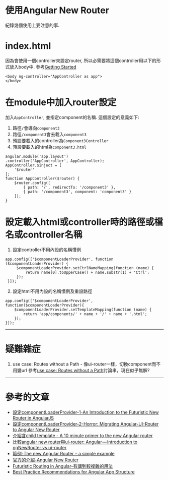使用Angular New Router
===

紀錄幾個使用上要注意的事.

# index.html
因為會使用一個controller來設定router, 所以必需要將這個controller用以下的形式放入body中. 參考[Getting Started](https://angular.github.io/router/getting-started)
```
<body ng-controller="AppController as app">
</body>
```

# 在module中加入router設定
加入`AppController`, 並指定component的名稱. 這個設定的意義如下:
1. 路徑`/`會導向`component3`
2. 路徑`/component3`會去載入`component3`
3. 預設要載入的controller為`Component3Controller`
4. 預設要載入的html為`component3.html`
```
angular.module('app.layout')
.controller('AppController', AppController);
AppController.$inject = [
    '$router'
];
function AppController($router) {
    $router.config([
        { path: '/', redirectTo: '/component3' },
        { path: '/component3', component: 'component3' }
    ]);
}
```

# 設定載入html或controller時的路徑或檔名或controller名稱

1. 設定controller不用內設的名稱慣例
```
app.config(['$componentLoaderProvider', function ($componentLoaderProvider) {
     $componentLoaderProvider.setCtrlNameMapping(function (name) {
         return name[0].toUpperCase() + name.substr(1) + 'Ctrl';
     });
 }]);
```

2. 設定html不用內設的名稱慣例及重設路徑
```
app.config(['$componentLoaderProvider', function($componentLoaderProvider){
    $componentLoaderProvider.setTemplateMapping(function (name) {
        return 'app/components/' + name + '/' + name + '.html';
    });
}]);
```
---
# 疑難雜症
1. use case: Routes without a Path - 像ui-router一樣，切換component而不用變url
參考[use case: Routes without a Path](https://github.com/angular/router/issues/121)討論串，現在似乎無解?

---
# 參考的文章
* [設定componentLoaderProvider-1-An Introduction to the Futuristic New Router in AngularJS](http://www.sitepoint.com/introduction-futuristic-new-router-angularjs/)
* [設定componentLoaderProvider-2-Horror: Migrating Angular-UI-Router to Angular New Router](http://geekswithblogs.net/shaunxu/archive/2015/03/30/horror-migrating-angular-ui-router-to-angular-new-router.aspx)
* [介紹含child template - A 10 minute primer to the new Angular router](http://www.jvandemo.com/a-10-minute-primer-to-the-new-angular-router/#)
* [比較angular new router與ui-router: Angular — Introduction to ngNewRouter vs ui-router](https://medium.com/angularjs-meetup-south-london/angular-just-another-introduction-to-ngnewrouter-vs-ui-router-72bfcb228017#.pqupov6y5)
* [範例-The new Angular Router – a simple example](http://chariotsolutions.com/blog/post/new-angular-router-simple-example/)
* [官方的介紹-Angular New Router](https://angular.github.io/router/)
* [Futuristic Routing in Angular-有講到較複雜的用法](http://blog.thoughtram.io/angularjs/2015/02/19/futuristic-routing-in-angular.html)
* [Best Practice Recommendations for Angular App Structure](https://docs.google.com/document/d/1XXMvReO8-Awi1EZXAXS4PzDzdNvV6pGcuaF4Q9821Es/pub)
